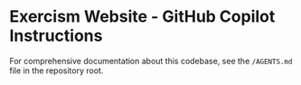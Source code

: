 # Exercism Website - GitHub Copilot Instructions

For comprehensive documentation about this codebase, see the `/AGENTS.md` file in the repository root.
